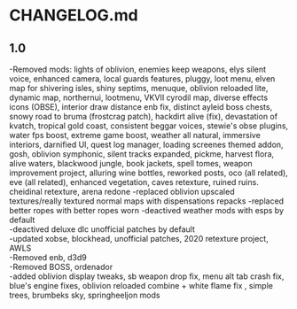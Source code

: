 # CHANGELOG.md

## 1.0

-Removed mods: lights of oblivion, enemies keep weapons, elys silent voice, enhanced camera, local guards features, pluggy, loot menu, elven map for shivering isles, shiny septims, menuque, oblivion reloaded lite, dynamic map, northernui, lootmenu, VKVII cyrodil map, diverse effects icons (OBSE), interior draw distance enb fix, distinct ayleid boss chests, snowy road to bruma (frostcrag patch), hackdirt alive (fix), devastation of kvatch, tropical gold coast, consistent beggar voices, stewie's obse plugins, water fps boost, extreme game boost, weather all natural, immersive interiors, darnified UI, quest log manager, loading screenes themed addon, gosh, oblivion symphonic, silent tracks expanded, pickme,  harvest flora, alive waters, blackwood jungle, book jackets, spell tomes, weapon improvement project, alluring wine bottles, reworked posts, oco (all related), eve (all related), enhanced vegetation, caves retexture, ruined ruins. cheidinal retexture, arena redone
-replaced oblivion upscaled textures/really textured normal maps with dispensations repacks 
-replaced better ropes with better ropes worn
-deactived weather mods with esps by default  
-deactived deluxe dlc unofficial patches by default  
-updated xobse, blockhead, unofficial patches, 2020 retexture project, AWLS  
-Removed enb, d3d9  
-Removed BOSS, ordenador  
-added oblivion display tweaks, sb weapon drop fix, menu alt tab crash fix, blue's engine fixes, oblivion reloaded combine + white flame fix , simple trees, brumbeks sky, springheeljon mods
